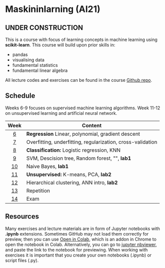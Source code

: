 # Maskininlarning (AI21)

## UNDER CONSTRUCTION

This is a course with focus of learning concepts in machine learning using **scikit-learn**. This course will build upon prior skills in: 
- pandas
- visualising data
- fundamental statistics 
- fundamental linear algebra

All lecture codes and exercises can be found in the course [Github repo][ghr].

[ghr]: https://github.com/kokchun/Maskininlarning-AI21

## Schedule
Weeks 6-9 focuses on supervised machine learning algorithms. Week 11-12 on unsupervised learning and artificial neural network. 

|   Week   | Content                                                     |
| :------: | ----------------------------------------------------------- |
| [6][w1]  | **Regression** Linear, polynomial, gradient descent         |
| [7][w2]  | Overfitting, underfitting, regularization, cross-validation |
| [8][w3]  | **Classification:** Logistic regression, KNN                |
| [9][w4]  | SVM, Descision tree, Random forest, "", **lab1**            |
| [10][w5] | Naive Bayes, **lab1**                                       |
| [11][w6] | **Unsupervised:** K-means, PCA, **lab2**                    |
| [12][w7] | Hierarchical clustering, ANN intro, **lab2**                |
| [13][w8] | Repetition                                                  |
| [14][w9] | Exam                                                        |

[w1]: https://github.com/kokchun/Maskininlarning-AI21/blob/main/Resources/week1.md
[w2]: https://github.com/kokchun/Maskininlarning-AI21/blob/main/Resources/week2.md
[w3]: https://github.com/kokchun/Maskininlarning-AI21/blob/main/Resources/week3.md
[w4]: https://github.com/kokchun/Maskininlarning-AI21/blob/main/Resources/week4.md
[w5]: https://github.com/kokchun/Maskininlarning-AI21/blob/main/Resources/week5.md
[w6]: https://github.com/kokchun/Maskininlarning-AI21/blob/main/Resources/week6.md
[w7]: https://github.com/kokchun/Maskininlarning-AI21/blob/main/Resources/week7.md
[w8]: https://github.com/kokchun/Maskininlarning-AI21/blob/main/Resources/week8.md
[w9]: https://github.com/kokchun/Maskininlarning-AI21/blob/main/Resources/week9.md

## Resources

Many exercises and lecture materials are in form of Jupyter notebooks with **.ipynb** extensions. Sometimes GitHub may not load them correctly for preview, then you can use [Open in Colab][colab_addon], which is an addon in Chrome to open the notebook in Colab. Alternatively, you can go to [jupyter nbviewer][nbviewer], and paste the link to the notebook for previewing. When working with exercises it is important that you create your own notebooks (.ipynb) or script files (.py).

[nbviewer]: https://nbviewer.jupyter.org/
[colab_addon]: https://chrome.google.com/webstore/detail/open-in-colab/iogfkhleblhcpcekbiedikdehleodpjo?hl=sv

